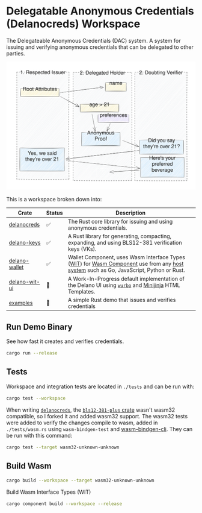 # **Del**egatable **Ano**nymous **Cred**ential**s** (Delanocreds) Workspace

The Delegateable Anonymous Credentials (DAC) system. A system for issuing and verifying anonymous credentials that can be delegated to other parties.

![Delano](./dac-flow.svg)

This is a workspace broken down into:

| Crate | Status | Description |
| --- | --- | --- |
| [delanocreds](/crates/delanocreds/) | ✅ | The Rust core library for issuing and using anonymous credentials. |
| [delano-keys](/crates/delano-keys/) |  ✅ | A Rust library for generating, compacting, expanding, and using BLS12-381 verification keys (VKs). |
| [delano-wallet](/crates/delano-wallet/) |  ✅ | Wallet Component, uses Wasm Interface Types ([WIT](https://component-model.bytecodealliance.org/design/wit.html)) for [Wasm Component](https://github.com/WebAssembly/component-model) use from any [host system](https://github.com/bytecodealliance/wit-bindgen#host-runtimes-for-components) such as Go, JavaScript, Python or Rust.
| [delano-wit-ui](/crates/delano-wit-ui/) | 🚧 | A Work-In-Progress default implementation of the Delano UI using [`wurbo`](https://github.com/DougAnderson444/wurbo) and [Minijinja](https://docs.rs/minijinja/latest/minijinja/) HTML Templates.
| [examples](examples/) |  🚧 | A simple Rust demo that issues and verifies credentials |

## Run Demo Binary

See how fast it creates and verifies credentials.

```bash
cargo run --release
```

## Tests

Workspace and integration tests are located in `./tests` and can be run with:

```bash
cargo test --workspace
```

When writing [`delanocreds`](/crates/delanocreds), the [`bls12-381-plus` crate](https://github.com/mikelodder7/bls12_381_plus/pull/3) wasn't wasm32 compatible, so I forked it and added wasm32 support. The wasm32 tests were added to verify the changes compile to wasm, added in `./tests/wasm.rs` using `wasm-bindgen-test` and [wasm-bindgen-cli](https://rustwasm.github.io/wasm-bindgen/wasm-bindgen-test/usage.html#appendix-using-wasm-bindgen-test-without-wasm-pack). They can be run with this command:

```bash
cargo test --target wasm32-unknown-unknown
```

## Build Wasm

```bash
cargo build --workspace --target wasm32-unknown-unknown
```

Build Wasm Interface Types (WIT)

```bash
cargo component build --workspace --release
```

